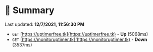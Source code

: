 # 📖 Summary
Last updated: **12/7/2021, 11:56:30 PM**

- `GET` [https://uptimerfree.tk](https://uptimerfree.tk) - **Up** (5068ms)
- `GET` [https://monitoruptimer.tk](https://monitoruptimer.tk) - **Down** (3537ms)
